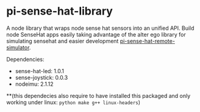 pi-sense-hat-library
===============================

A node library that wraps node sense hat sensors into an unified API. Build node SenseHat apps easily taking advantage of the alter ego library for simulating sensehat and easier development [pi-sense-hat-remote-simulator](https://github.com/joanjane/pi-sense-hat-remote-simulator).

Dependencies:
- sense-hat-led: 1.0.1
- sense-joystick: 0.0.3
- nodeimu: 2.1.12

**(this dependecies also require to have installed this packaged and only working under linux: `python make g++ linux-headers`)
